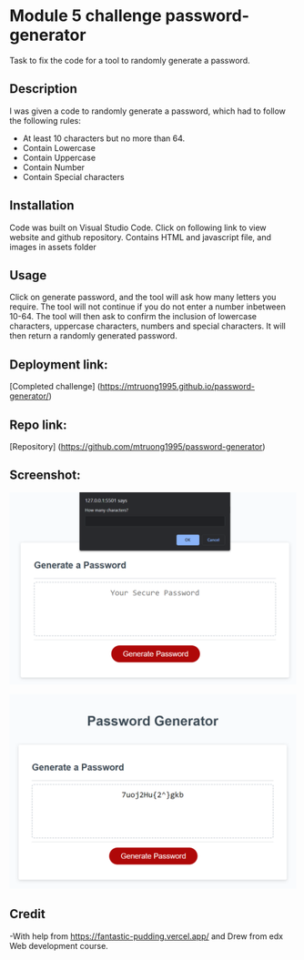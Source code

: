 # Module 5 challenge password-generator
Task to fix the code for a tool to randomly generate a password.

## Description

I was given a code to randomly generate a password, which had to follow the following rules:
- At least 10 characters but no more than 64.
- Contain Lowercase
- Contain Uppercase
- Contain Number
- Contain Special characters

## Installation
Code was built on Visual Studio Code.
Click on following link to view website and github repository. Contains HTML and javascript file, and images in assets folder

## Usage
Click on generate password, and the tool will ask how many letters you require. The tool will not continue if you do not enter a number inbetween 10-64. The tool will then ask to confirm the inclusion of lowercase characters, uppercase characters, numbers and special characters. It will then return a randomly generated password.

## Deployment link:
[Completed challenge] (https://mtruong1995.github.io/password-generator/)

## Repo link:
[Repository] (https://github.com/mtruong1995/password-generator)

## Screenshot:

![Screenshot of alert box asking how many characters](assets/question-characters.png)

![Screenshot of randomly generated password](assets/password-generated.png)

## Credit

-With help from https://fantastic-pudding.vercel.app/ and Drew from edx Web development course.
